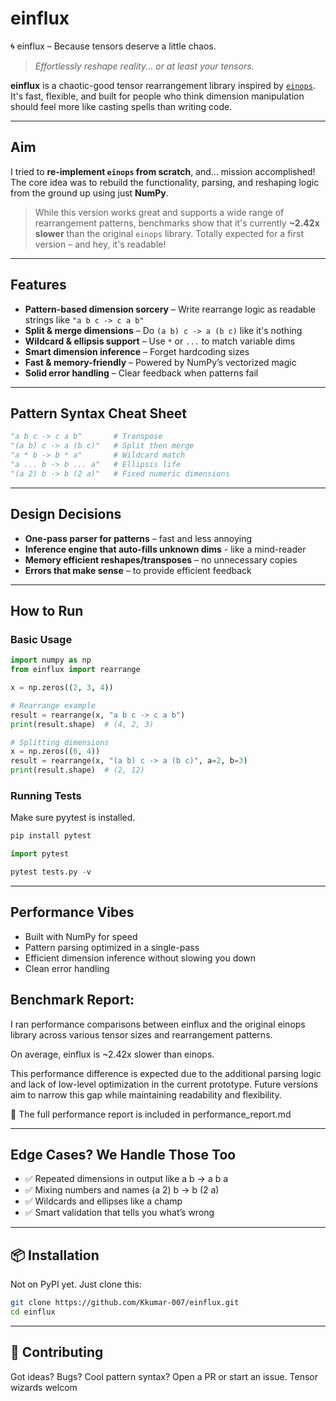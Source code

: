 # einflux
🌀 einflux – Because tensors deserve a little chaos.

> _Effortlessly reshape reality... or at least your tensors._

**einflux** is a chaotic-good tensor rearrangement library inspired by [`einops`](https://github.com/arogozhnikov/einops). It's fast, flexible, and built for people who think dimension manipulation should feel more like casting spells than writing code.

---

## Aim

I tried to **re-implement `einops` from scratch**, and... mission accomplished!  
The core idea was to rebuild the functionality, parsing, and reshaping logic from the ground up using just **NumPy**.

> While this version works great and supports a wide range of rearrangement patterns, benchmarks show that it's currently **~2.42x slower** than the original `einops` library. Totally expected for a first version – and hey, it's readable!

---

## Features

- **Pattern-based dimension sorcery** – Write rearrange logic as readable strings like `"a b c -> c a b"`
- **Split & merge dimensions** – Do `(a b) c -> a (b c)` like it's nothing
- **Wildcard & ellipsis support** – Use `*` or `...` to match variable dims
- **Smart dimension inference** – Forget hardcoding sizes
- **Fast & memory-friendly** – Powered by NumPy’s vectorized magic
- **Solid error handling** – Clear feedback when patterns fail

---

## Pattern Syntax Cheat Sheet

```python
"a b c -> c a b"       # Transpose
"(a b) c -> a (b c)"   # Split then merge
"a * b -> b * a"       # Wildcard match
"a ... b -> b ... a"   # Ellipsis life
"(a 2) b -> b (2 a)"   # Fixed numeric dimensions
```

---

## Design Decisions

- **One-pass parser for patterns** – fast and less annoying
- **Inference engine that auto-fills unknown dims** - like a mind-reader
- **Memory efficient reshapes/transposes** – no unnecessary copies
- **Errors that make sense** – to provide efficient feedback

---

## How to Run
### Basic Usage
```python
import numpy as np
from einflux import rearrange

x = np.zeros((2, 3, 4))

# Rearrange example
result = rearrange(x, "a b c -> c a b")
print(result.shape)  # (4, 2, 3)

# Splitting dimensions
x = np.zeros((6, 4))
result = rearrange(x, "(a b) c -> a (b c)", a=2, b=3)
print(result.shape)  # (2, 12)
```

### Running Tests
Make sure pyytest is installed.
```bash
pip install pytest
```

```python
import pytest

pytest tests.py -v
```

---

## Performance Vibes
- Built with NumPy for speed
- Pattern parsing optimized in a single-pass
- Efficient dimension inference without slowing you down
- Clean error handling

## Benchmark Report:
I ran performance comparisons between einflux and the original einops library across various tensor sizes and rearrangement patterns.

On average, einflux is ~2.42x slower than einops.

This performance difference is expected due to the additional parsing logic and lack of low-level optimization in the current prototype. Future versions aim to narrow this gap while maintaining readability and flexibility.

📝 The full performance report is included in performance_report.md

---

## Edge Cases? We Handle Those Too
- ✅ Repeated dimensions in output like a b -> a b a
- ✅ Mixing numbers and names (a 2) b -> b (2 a)
- ✅ Wildcards and ellipses like a champ
- ✅ Smart validation that tells you what’s wrong

---

## 📦 Installation
Not on PyPI yet. Just clone this:

```bash
git clone https://github.com/Kkumar-007/einflux.git
cd einflux
```

---

## 💬 Contributing
Got ideas? Bugs? Cool pattern syntax? Open a PR or start an issue. Tensor wizards welcom
